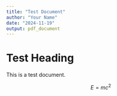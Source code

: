 ```yaml
---
title: "Test Document"
author: "Your Name"
date: "2024-11-19"
output: pdf_document
---
```


# Test Heading

This is a test document.

$$
E = mc^2
$$

